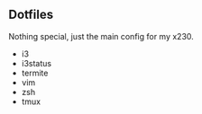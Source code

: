 ## Dotfiles

Nothing special, just the main config for my x230.

* i3
* i3status
* termite
* vim 
* zsh 
* tmux 
